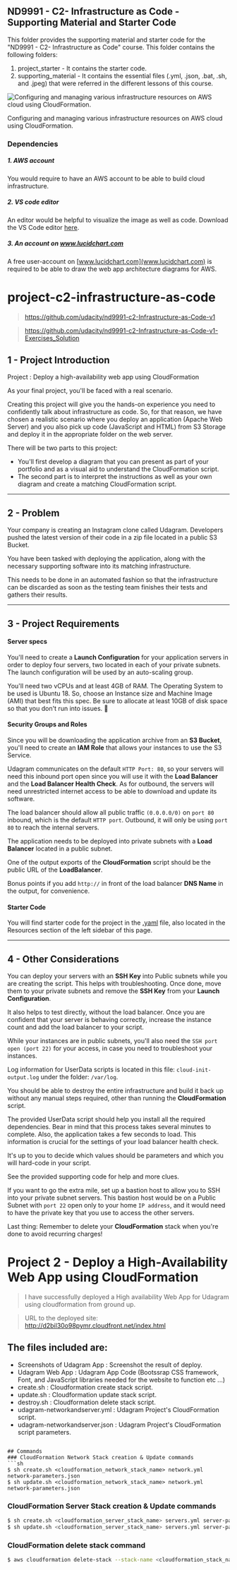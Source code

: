 ## ND9991 - C2- Infrastructure as Code - Supporting Material and Starter Code
This folder provides the supporting material and starter code for the "ND9991 - C2- Infrastructure as Code" course. This folder contains the following folders:
1. project_starter - It contains the starter code.
2. supporting_material - It contains the essential files (.yml, .json, .bat, .sh, and .jpeg) that were referred in the different lessons of this course.

![Configuring and managing various infrastructure resources on AWS cloud using CloudFormation.](aws-services.png)

Configuring and managing various infrastructure resources on AWS cloud using CloudFormation.

### Dependencies
##### 1. AWS account
You would require to have an AWS account to be able to build cloud infrastructure.

##### 2. VS code editor
An editor would be helpful to visualize the image as well as code. Download the VS Code editor [here](https://code.visualstudio.com/download).

##### 3. An account on www.lucidchart.com
A free user-account on [www.lucidchart.com](www.lucidchart.com) is required to be able to draw the web app architecture diagrams for AWS.

# project-c2-infrastructure-as-code

> https://github.com/udacity/nd9991-c2-Infrastructure-as-Code-v1

> https://github.com/udacity/nd9991-c2-Infrastructure-as-Code-v1-Exercises_Solution

## 1 - Project Introduction

Project : Deploy a high-availability web app using CloudFormation

As your final project, you'll be faced with a real scenario.

Creating this project will give you the hands-on experience you need to confidently talk about infrastructure as code. So, for that reason, we have chosen a realistic scenario where you deploy an application (Apache Web Server) and you also pick up code (JavaScript and HTML) from S3 Storage and deploy it in the appropriate folder on the web server.

There will be two parts to this project:

* You'll first develop a diagram that you can present as part of your portfolio and as a visual aid to understand the CloudFormation script.
* The second part is to interpret the instructions as well as your own diagram and create a matching CloudFormation script.

------
## 2 - Problem

Your company is creating an Instagram clone called Udagram. Developers pushed the latest version of their code in a zip file located in a public S3 Bucket.

You have been tasked with deploying the application, along with the necessary supporting software into its matching infrastructure.

This needs to be done in an automated fashion so that the infrastructure can be discarded as soon as the testing team finishes their tests and gathers their results.

------
## 3 - Project Requirements

#### Server specs


You'll need to create a **Launch Configuration** for your application servers in order to deploy four servers, two located in each of your private subnets. The launch configuration will be used by an auto-scaling group.

You'll need two vCPUs and at least 4GB of RAM. The Operating System to be used is Ubuntu 18. So, choose an Instance size and Machine Image (AMI) that best fits this spec. Be sure to allocate at least 10GB of disk space so that you don't run into issues. 

#### Security Groups and Roles


Since you will be downloading the application archive from an **S3 Bucket**,
you'll need to create an **IAM Role** that allows your instances to use the S3 Service.

Udagram communicates on the default `HTTP Port: 80`, 
so your servers will need this inbound port open since you will use it with the **Load Balancer** and the **Load Balancer Health Check**. 
As for outbound, the servers will need unrestricted internet access to be able to download and update its software.

The load balancer should allow all public traffic `(0.0.0.0/0)` on `port 80` inbound, which is the default `HTTP port`. Outbound, it will only be using `port 80` to reach the internal servers.

The application needs to be deployed into private subnets with a **Load Balancer** located in a public subnet.

One of the output exports of the **CloudFormation** script should be the public URL of the **LoadBalancer**.

Bonus points if you add `http://` in front of the load balancer **DNS Name** in the output, for convenience.

#### Starter Code
You will find starter code for the project in the [.yaml](final-project-starter.yml) file, also located in the Resources section of the left sidebar of this page.

------
## 4 - Other Considerations

You can deploy your servers with an **SSH Key** into Public subnets while you are creating the script. This helps with troubleshooting. Once done, move them to your private subnets and remove the **SSH Key** from your **Launch Configuration**.

It also helps to test directly, without the load balancer. Once you are confident that your server is behaving correctly, increase the instance count and add the load balancer to your script.

While your instances are in public subnets, you'll also need the `SSH port open (port 22)` for your access, in case you need to troubleshoot your instances.

Log information for UserData scripts is located in this file: `cloud-init-output.log` under the folder: `/var/log`.

You should be able to destroy the entire infrastructure and build it back up without any manual steps required, other than running the **CloudFormation** script.

The provided UserData script should help you install all the required dependencies. Bear in mind that this process takes several minutes to complete. Also, the application takes a few seconds to load. This information is crucial for the settings of your load balancer health check.

It's up to you to decide which values should be parameters and which you will hard-code in your script.

See the provided supporting code for help and more clues.

If you want to go the extra mile, set up a bastion host to allow you to SSH into your private subnet servers. This bastion host would be on a Public Subnet with `port 22` open only to your home `IP address`, and it would need to have the private key that you use to access the other servers.

Last thing: Remember to delete your **CloudFormation** stack when you're done to avoid recurring charges!

# Project 2 - Deploy a High-Availability Web App using CloudFormation 

>I have successfully deployed a High availability Web App for Udagram using cloudformation from ground up.

>URL to the deployed site: http://d2bil30o98pymr.cloudfront.net/index.html

## The files included are:

* Screenshots of Udagram App : Screenshot the result of deploy.
* Udagram Web App : Udagram App Code (Bootssrap CSS framework, Font, and JavaScript libraries needed for the website to function etc ...)
* create.sh : Cloudformation create stack script. 
* update.sh : Cloudformation update stack script.
* destroy.sh : Cloudformation delete stack script.
* udagram-networkandserver.yml : Udagram Project's CloudFormation script.
* udagram-networkandserver.json : Udagram Project's CloudFormation script parameters.
```

## Commands
### CloudFormation Network Stack creation & Update commands
```sh
$ sh create.sh <cloudformation_network_stack_name> network.yml network-parameters.json
$ sh update.sh <cloudformation_network_stack_name> network.yml network-parameters.json
```
### CloudFormation Server Stack creation & Update commands
```sh
$ sh create.sh <cloudformation_server_stack_name> servers.yml server-parameters.json
$ sh update.sh <cloudformation_server_stack_name> servers.yml server-parameters.json
```
### CloudFormation delete stack command
```sh
$ aws cloudformation delete-stack --stack-name <cloudformation_stack_name>
```
